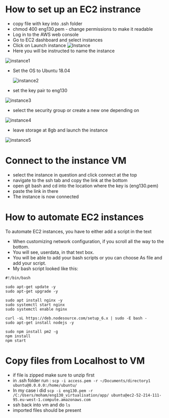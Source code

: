 # How to set up an EC2 instrance

- copy file with key into .ssh folder
- chmod 400 eng130.pem - change permissions to make it readable
- Log in to the AWS web console
- Go to EC2 dashboard and select instances
- Click on Launch instance
 ![Instance](https://user-images.githubusercontent.com/115226294/199481086-d1234258-f807-496e-9e89-e76b964a121d.png)
- Here you will be instructed to name the instance

![instance1](https://user-images.githubusercontent.com/115226294/199496361-0d508257-41f3-4114-8786-1cfac7f9c283.png)
- Set the OS to Ubuntu 18.04

  ![instance2](https://user-images.githubusercontent.com/115226294/199496819-9f1e7d41-5a2c-48f8-9da3-67c1923bb4cc.png)

- set the key pair to eng130

 ![instance3](https://user-images.githubusercontent.com/115226294/199496905-75b0eeb4-606b-4a3e-a6f1-2dc594fa0590.png)

- select the security group or create a new one depending on

 ![instance4](https://user-images.githubusercontent.com/115226294/199496934-87243cfa-b2aa-4c29-97de-d537fdd7328d.png)

- leave storage at 8gb and launch the instance

 ![instance5](https://user-images.githubusercontent.com/115226294/199496959-28b169fa-048d-4504-b629-4d95a2802df9.png)


# Connect to the instance VM

- select the instance in question and click connect at the top
- navigate to the ssh tab and copy the link at the bottom
- open git bash and cd into the location where the key is (eng130.pem)
- paste the link in there
- The instance is now connected

# How to automate EC2 instances
To automate EC2 instances, you have to either add a script in the text
- When customizing network configuration, if you scroll all the way to the bottom.
- You will see, userdata, in that text box.
- You will be able to add your bash scripts or you can choose As file and add your script.
- My bash script looked like this:
```
#!/bin/bash

sudo apt-get update -y
sudo apt-get upgrade -y

sudo apt install nginx -y
sudo systemctl start nginx
sudo systemctl enable nginx

curl -sL https://deb.nodesource.com/setup_6.x | sudo -E bash -
sudo apt-get install nodejs -y

sudo npm install pm2 -g
npm install
npm start
```

# Copy files from Localhost to VM
- if file is zipped make sure to unzip first
- in .ssh folder run :
`scp -i access.pem -r ~/Documents/directory1 ubuntu@0.0.0.0:/home/ubuntu/`
- In my case i did `scp -i eng130.pem -r /C:/Users/moham/eng130_virtualisation/app/ ubuntu@ec2-52-214-111-95.eu-west-1.compute.amazonaws.com`
- ssh back into vm and do `ls`
- imported files should be present
